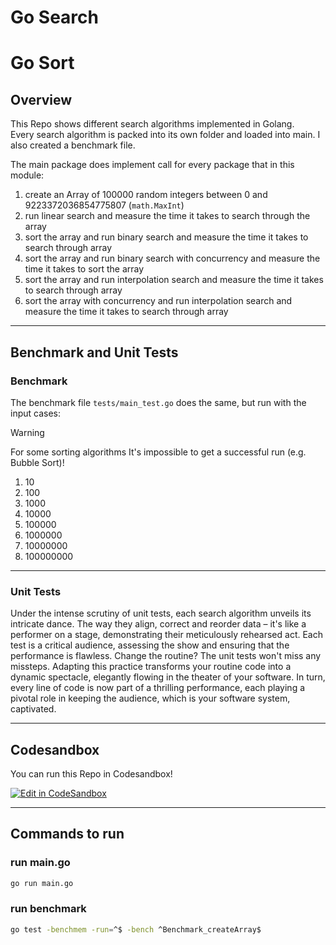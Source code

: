 # Go Search

# Go Sort

## Overview

This Repo shows different search algorithms implemented in Golang.  
Every search algorithm is packed into its own folder and loaded into main. I also created a benchmark file.

The main package does implement call for every package that in this module:

1. create an Array of 100000 random integers between 0 and 9223372036854775807 (`math.MaxInt`)
2. run linear search and measure the time it takes to search through the array
3. sort the array and run binary search and measure the time it takes to search through array
4. sort the array and run binary search with concurrency and measure the time it takes to sort the array
5. sort the array and run interpolation search and measure the time it takes to search through array
6. sort the array with concurrency and run interpolation search and measure the time it takes to search through array

---
## Benchmark and Unit Tests

### Benchmark
The benchmark file `tests/main_test.go` does the same, but run with the input cases:

> [!WARNING]  
> For some sorting algorithms It's impossible to get a successful run (e.g. Bubble Sort)!

1. 10
2. 100
3. 1000
4. 10000
5. 100000
6. 1000000
7. 10000000
8. 100000000

---

### Unit Tests
Under the intense scrutiny of unit tests, each search algorithm unveils its intricate dance. 
The way they align, correct and reorder data – it's like a performer on a stage,
demonstrating their meticulously rehearsed act. Each test is a critical audience, 
assessing the show and ensuring that the performance is flawless. 
Change the routine? The unit tests won't miss any missteps. 
Adapting this practice transforms your routine code into a dynamic spectacle,
elegantly flowing in the theater of your software. 
In turn, every line of code is now part of a thrilling performance, 
each playing a pivotal role in keeping the audience, which is your software system, captivated.

---

## Codesandbox

You can run this Repo in Codesandbox!  
  
[![Edit in CodeSandbox](https://assets.codesandbox.io/github/button-edit-lime.svg)]()

---

## Commands to run  

### run main.go

```bash
go run main.go
```

### run benchmark

```bash
go test -benchmem -run=^$ -bench ^Benchmark_createArray$
```